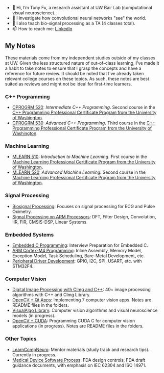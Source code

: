 - 👋 Hi, I’m Tony Fu, a research assistant at UW Bair Lab (computational visual neuroscience).
- 👀 I investigate how convolutional neural networks "see" the world.
- 🩻 I also teach bio-signal processing as a TA (4 classes total).
- 📫 How to reach me: [LinkedIn](https://www.linkedin.com/in/tony-fu-3721831a3/)


## My Notes
These materials come from my independent studies outside of my classes at UW. Given the less structured nature of out-of-class learning, I've made it a habit to take notes to ensure that I grasp the concepts and have a reference for future review. It should be noted that I've already taken relevant college courses on these topics. As such, these notes are best suited as reviews and might not be ideal for first-time learners.

### C++ Programming
* [CPROGRM 520](https://tonyfu97.github.io/CPROGRM520-Notes/): *Intermediate C++ Programming*. Second course in the [C++ Programming Professional Certificate Program from the University of Washington](https://www.pce.uw.edu/certificates/c-plus-plus-programming).
* [CPROGRM 530](https://tonyfu97.github.io/CPROGRM530-Notes/): *Advanced C++ Programming*. Third course in the [C++ Programming Professional Certificate Program from the University of Washington](https://www.pce.uw.edu/certificates/c-plus-plus-programming).


### Machine Learning
* [MLEARN 510](https://tonyfu97.github.io/MLEARN510-Notes/): *Introduction to Machine Learning*. First course in the [Machine Learning Professional Certificate Program from the University of Washington](https://www.pce.uw.edu/certificates/machine-learning).
* [MLEARN 520](https://tonyfu97.github.io/MLEARN520-Notes/): *Advanced Machine Learning*. Second course in the [Machine Learning Professional Certificate Program from the University of Washington](https://www.pce.uw.edu/certificates/machine-learning).


### Signal Processing
* [Biosignal Processing](https://tonyfu97.github.io/Biosignal-Processing/): Focuses on signal processing for ECG and Pulse Oximetry.
* [Signal Processing on ARM Processors](https://tonyfu97.github.io/DSP-ARM/): DFT, Filter Design, Convolution, IIR, FIR, CMSIS-DSP, Linear Systems.


### Embedded Systems
* [Embedded C Programming](https://tonyfu97.github.io/Embedded-C-Interview-Prep/): Interview Preparation for Embedded C.
* [ARM Cortex-M4 Programming](https://tonyfu97.github.io/ARM-Cortex-M4/): Inline Assembly, Memory Model, Exception Model, Task Scheduling, Bare-Metal Development, etc.
* [Peripheral Driver Development](https://tonyfu97.github.io/MCU1/): GPIO, I2C, SPI, USART, etc. with STM32F4.


### Computer Vision
* [Digital Image Processing with CImg and C++](https://tonyfu97.github.io/Digital-Image-Processing/): 40+ image processing algorithms with C++ and CImg Library.
* [OpenCV + Qt Apps](https://github.com/tonyfu97/OpenCV-Qt-App): Implementing 7 computer vision apps. Notes are README files in the folders.
* [VisualAlgo Library](https://tonyfu97.github.io/VisualAlgo/): Computer vision algorithms and visual neuroscience models (in progress).
* [OpenCV + CUDA](https://github.com/tonyfu97/OpenCV-CUDA-C-Programming): Programming CUDA C for computer vision applications (in progress). Notes are README files in the folders.


### Other Topics
* [LearnCompNeuro](https://github.com/tonyfu97/LearnCompNeuro): Mentor materials (study track and research tips). Currently in progress.
* [Medical Device Software Process](https://tonyfu97.github.io/Medical-Device-Software/): FDA design controls, FDA draft guidance documents, with emphasis on IEC 62304 and ISO 14971.
